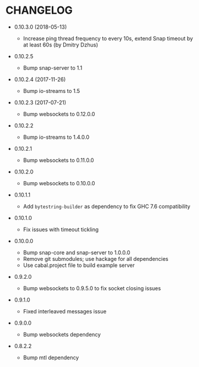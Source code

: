 # CHANGELOG

- 0.10.3.0 (2018-05-13)
    * Increase ping thread frequency to every 10s, extend Snap timeout by at
      least 60s (by Dmitry Dzhus)

- 0.10.2.5
    * Bump snap-server to 1.1

- 0.10.2.4 (2017-11-26)
    * Bump io-streams to 1.5

- 0.10.2.3 (2017-07-21)
    * Bump websockets to 0.12.0.0

- 0.10.2.2
    * Bump io-streams to 1.4.0.0

- 0.10.2.1
    * Bump websockets to 0.11.0.0

- 0.10.2.0
    * Bump websockets to 0.10.0.0

- 0.10.1.1
    * Add `bytestring-builder` as dependency to fix GHC 7.6 compatibility

- 0.10.1.0
    * Fix issues with timeout tickling

- 0.10.0.0
    * Bump snap-core and snap-server to 1.0.0.0
    * Remove git submodules; use hackage for all dependencies
    * Use cabal.project file to build example server

- 0.9.2.0
    * Bump websockets to 0.9.5.0 to fix socket closing issues

- 0.9.1.0
    * Fixed interleaved messages issue

- 0.9.0.0
    * Bump websockets dependency

- 0.8.2.2
    * Bump mtl dependency
